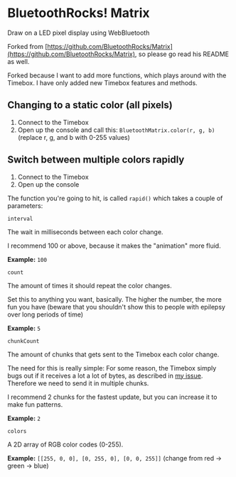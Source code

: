 # BluetoothRocks! Matrix

Draw on a LED pixel display using WebBluetooth

Forked from [https://github.com/BluetoothRocks/Matrix](https://github.com/BluetoothRocks/Matrix), so please go read his README as well.

Forked because I want to add more functions, which plays around with the Timebox. I have only added new Timebox features and methods.

## Changing to a static color (all pixels)

1. Connect to the Timebox
2. Open up the console and call this: `BluetoothMatrix.color(r, g, b)` (replace r, g, and b with 0-255 values)

## Switch between multiple colors rapidly

1. Connect to the Timebox
2. Open up the console

The function you're going to hit, is called `rapid()` which takes a couple of parameters:

```
interval
```

The wait in milliseconds between each color change.

I recommend 100 or above, because it makes the "animation" more fluid.

**Example:** `100`

```
count
```

The amount of times it should repeat the color changes.

Set this to anything you want, basically. The higher the number, the more fun you have (beware that you shouldn't show this to people with epilepsy over long periods of time)

**Example:** `5`

```
chunkCount
```

The amount of chunks that gets sent to the Timebox each color change.

The need for this is really simple: For some reason, the Timebox simply bugs out if it receives a lot a lot of bytes, as described in [my issue](https://github.com/BluetoothRocks/Matrix/issues/1). Therefore we need to send it in multiple chunks.

I recommend 2 chunks for the fastest update, but you can increase it to make fun patterns.

**Example:** `2`

```
colors
```

A 2D array of RGB color codes (0-255).

**Example:** `[[255, 0, 0], [0, 255, 0], [0, 0, 255]]` (change from red -> green -> blue)
